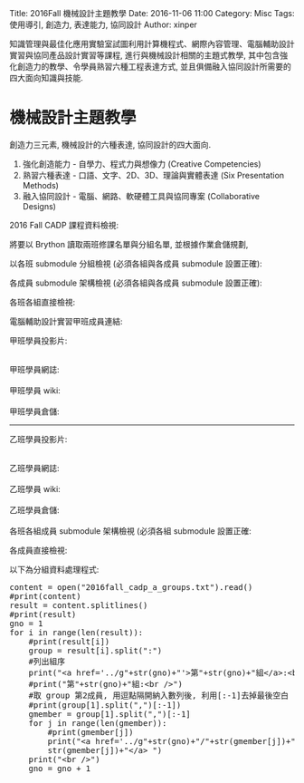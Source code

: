 Title: 2016Fall 機械設計主題教學
Date: 2016-11-06 11:00
Category: Misc
Tags: 使用導引, 創造力, 表達能力, 協同設計
Author: xinper

知識管理與最佳化應用實驗室試圖利用計算機程式、網際內容管理、電腦輔助設計實習與協同產品設計實習等課程, 進行與機械設計相關的主題式教學, 其中包含強化創造力的教學、令學員熟習六種工程表達方式, 並且俱備融入協同設計所需要的四大面向知識與技能.

<!-- PELICAN_END_SUMMARY -->

# 機械設計主題教學

創造力三元素, 機械設計的六種表達, 協同設計的四大面向.

1. 強化創造能力 - 自學力、程式力與想像力
(Creative Competencies)
2. 熟習六種表達  - 口語、文字、2D、3D、理論與實體表達
(Six Presentation Methods)
3. 融入協同設計 - 電腦、網路、軟硬體工具與協同專案
(Collaborative Designs)

2016 Fall CADP 課程資料檢視:

將要以 Brython 讀取兩班修課名單與分組名單, 並根據作業倉儲規劃, 

以各班 submodule 分組檢視 (必須各組與各成員 submodule 設置正確):

各成員 submodule 架構檢視 (必須各組與各成員 submodule 設置正確):

各班各組直接檢視:

電腦輔助設計實習甲班成員連結:

<!-- 導入 Brython 標準程式庫 -->
<script type="text/javascript" 
    src="https://cdn.rawgit.com/brython-dev/brython/master/www/src/brython_dist.js">
</script>

<!-- 啟動 Brython -->
<script>
window.onload=function(){
brython(1);
}
</script>

<!-- 以下利用 Brython 程式執行檔案讀取與比對流程 -->
<!-- 假如需要用圖型表示數字, 則利用 canvas 繪圖 -->
<!-- <canvas id="plotarea" width="600" height="400"></canvas> -->

甲班學員投影片:

<div id="container1"></div>

<script type="text/python3" id="script1">
from browser import document, html
container1 = document['container1']
adata = open("./../users/a.txt").read()
alist = adata.splitlines()
n = 0
for stud_num in alist:
    mlink = html.A(stud_num, href="http://"+str(stud_num)+".github.io/2016fallcadp_hw")
    mlink += " | "
    n = n +1
    if n%8 == 0:
        mlink += html.BR()
    container1 <= mlink
</script>

<br />
甲班學員網誌:

<div id="container2"></div>

<script type="text/python3" id="script2">
from browser import document, html
from script1 import alist
container2 = document['container2']
n = 0
for stud_num in alist:
    mlink = html.A(stud_num, href="http://"+str(stud_num)+".github.io/2016fallcadp_hw/blog")
    mlink += " | "
    n = n +1
    if n%8 == 0:
        mlink += html.BR()
    container2 <= mlink
</script>

<br />
甲班學員 wiki:

<div id="container3"></div>

<script type="text/python3" id="script3">
from browser import document, html
from script1 import alist
container3 = document['container3']
n = 0
for stud_num in alist:
    mlink = html.A(stud_num, href="http://github.com/"+str(stud_num)+"/2016fallcadp_hw/wiki")
    mlink += " | "
    n = n +1
    if n%8 == 0:
        mlink += html.BR()
    container3 <= mlink
</script>

<br />
甲班學員倉儲:

<div id="container4"></div>

<script type="text/python3" id="script4">
from browser import document, html
from script1 import alist
container4 = document['container4']
n = 0
for stud_num in alist:
    mlink = html.A(stud_num, href="http://github.com/"+str(stud_num)+"/2016fallcadp_hw")
    mlink += " | "
    n = n +1
    if n%8 == 0:
        mlink += html.BR()
    container4 <= mlink
</script>

<hr>

乙班學員投影片:

<div id="container5"></div>

<script type="text/python3" id="script5">
from browser import document, html
container5 = document['container5']
adata = open("./../users/b.txt").read()
alist = adata.splitlines()
n = 0
for stud_num in alist:
    # 請注意, 這裡有例外 40223206 前頭必須加上 s
    # 40423239 前頭必須加上 a
    # 40423207 則之後要加上 7
    if stud_num == '40223206':
        for_link = "s" + stud_num
    elif stud_num == '40423239':
        for_link = "a" + stud_num
    elif stud_num == '40423207':
        for_link  = stud_num +"7"
    else:
        for_link = stud_num
    mlink = html.A(stud_num, href="http://"+str(for_link)+".github.io/2016fallcadp_hw")
    mlink += " | "
    n = n +1
    if n%8 == 0:
        mlink += html.BR()
    container5 <= mlink
</script>

<br />
乙班學員網誌:

<div id="container6"></div>

<script type="text/python3" id="script6">
from browser import document, html
from script5 import alist
container6 = document['container6']
n = 0
for stud_num in alist:
    # 請注意, 這裡有例外 40223206 前頭必須加上 s
    # 40423239 前頭必須加上 a
    # 40423207 則之後要加上 7
    if stud_num == '40223206':
        for_link = "s" + stud_num
    elif stud_num == '40423239':
        for_link = "a" + stud_num
    elif stud_num == '40423207':
        for_link  = stud_num +"7"
    else:
        for_link = stud_num
    mlink = html.A(stud_num, href="http://"+str(for_link)+".github.io/2016fallcadp_hw/blog")
    mlink += " | "
    n = n +1
    if n%8 == 0:
        mlink += html.BR()
    container6 <= mlink
</script>

<br />
乙班學員 wiki:

<div id="container7"></div>

<script type="text/python3" id="script7">
from browser import document, html
from script5 import alist
container7 = document['container7']
n = 0
for stud_num in alist:
    # 請注意, 這裡有例外 40223206 前頭必須加上 s
    # 40423239 前頭必須加上 a
    # 40423207 則之後要加上 7
    if stud_num == '40223206':
        for_link = "s" + stud_num
    elif stud_num == '40423239':
        for_link = "a" + stud_num
    elif stud_num == '40423207':
        for_link  = stud_num +"7"
    else:
        for_link = stud_num
    mlink = html.A(stud_num, href="http://github.com/"+str(for_link)+"/2016fallcadp_hw/wiki")
    mlink += " | "
    n = n +1
    if n%8 == 0:
        mlink += html.BR()
    container7 <= mlink
</script>

<br />
乙班學員倉儲:

<div id="container8"></div>

<script type="text/python3" id="script8">
from browser import document, html
from script5 import alist
container8 = document['container8']
n = 0
for stud_num in alist:
    # 請注意, 這裡有例外 40223206 前頭必須加上 s
    # 40423239 前頭必須加上 a
    # 40423207 則之後要加上 7
    if stud_num == '40223206':
        for_link = "s" + stud_num
    elif stud_num == '40423239':
        for_link = "a" + stud_num
    elif stud_num == '40423207':
        for_link  = stud_num +"7"
    else:
        for_link = stud_num
    mlink = html.A(stud_num, href="http://github.com/"+str(for_link)+"/2016fallcadp_hw")
    mlink += " | "
    n = n +1
    if n%8 == 0:
        mlink += html.BR()
    container8 <= mlink
</script>

<br />
各班各組成員 submodule 架構檢視 (必須各組 submodule 設置正確:

各成員直接檢視:


以下為分組資料處理程式:

<pre class="brush: python">
content = open("2016fall_cadp_a_groups.txt").read()
#print(content)
result = content.splitlines()
#print(result)
gno = 1
for i in range(len(result)):
    #print(result[i])
    group = result[i].split(":")
    #列出組序
    print("&lt;a href='../g"+str(gno)+"'&gt;第"+str(gno)+"組&lt;/a&gt;:&lt;br /&gt;")
    #print("第"+str(gno)+"組:&lt;br /&gt;")
    #取 group 第2成員, 用逗點隔開納入數列後, 利用[:-1]去掉最後空白
    #print(group[1].split(",")[:-1])
    gmember = group[1].split(",")[:-1]
    for j in range(len(gmember)):
        #print(gmember[j])
        print("&lt;a href='../g"+str(gno)+"/"+str(gmember[j])+"'&gt;"+ \
        str(gmember[j])+"&lt;/a&gt; ")
    print("&lt;br /&gt;")
    gno = gno + 1
</pre>


